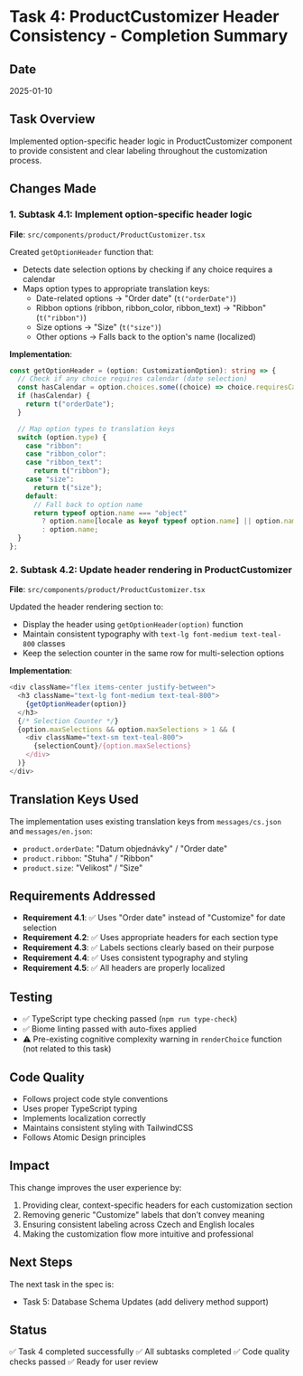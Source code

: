 # Task 4: ProductCustomizer Header Consistency - Completion Summary

## Date
2025-01-10

## Task Overview
Implemented option-specific header logic in ProductCustomizer component to provide consistent and clear labeling throughout the customization process.

## Changes Made

### 1. Subtask 4.1: Implement option-specific header logic
**File**: `src/components/product/ProductCustomizer.tsx`

Created `getOptionHeader` function that:
- Detects date selection options by checking if any choice requires a calendar
- Maps option types to appropriate translation keys:
  - Date-related options → "Order date" (`t("orderDate")`)
  - Ribbon options (ribbon, ribbon_color, ribbon_text) → "Ribbon" (`t("ribbon")`)
  - Size options → "Size" (`t("size")`)
  - Other options → Falls back to the option's name (localized)

**Implementation**:
```typescript
const getOptionHeader = (option: CustomizationOption): string => {
  // Check if any choice requires calendar (date selection)
  const hasCalendar = option.choices.some((choice) => choice.requiresCalendar);
  if (hasCalendar) {
    return t("orderDate");
  }

  // Map option types to translation keys
  switch (option.type) {
    case "ribbon":
    case "ribbon_color":
    case "ribbon_text":
      return t("ribbon");
    case "size":
      return t("size");
    default:
      // Fall back to option name
      return typeof option.name === "object"
        ? option.name[locale as keyof typeof option.name] || option.name.cs
        : option.name;
  }
};
```

### 2. Subtask 4.2: Update header rendering in ProductCustomizer
**File**: `src/components/product/ProductCustomizer.tsx`

Updated the header rendering section to:
- Display the header using `getOptionHeader(option)` function
- Maintain consistent typography with `text-lg font-medium text-teal-800` classes
- Keep the selection counter in the same row for multi-selection options

**Implementation**:
```typescript
<div className="flex items-center justify-between">
  <h3 className="text-lg font-medium text-teal-800">
    {getOptionHeader(option)}
  </h3>
  {/* Selection Counter */}
  {option.maxSelections && option.maxSelections > 1 && (
    <div className="text-sm text-teal-800">
      {selectionCount}/{option.maxSelections}
    </div>
  )}
</div>
```

## Translation Keys Used
The implementation uses existing translation keys from `messages/cs.json` and `messages/en.json`:
- `product.orderDate`: "Datum objednávky" / "Order date"
- `product.ribbon`: "Stuha" / "Ribbon"
- `product.size`: "Velikost" / "Size"

## Requirements Addressed
- **Requirement 4.1**: ✅ Uses "Order date" instead of "Customize" for date selection
- **Requirement 4.2**: ✅ Uses appropriate headers for each section type
- **Requirement 4.3**: ✅ Labels sections clearly based on their purpose
- **Requirement 4.4**: ✅ Uses consistent typography and styling
- **Requirement 4.5**: ✅ All headers are properly localized

## Testing
- ✅ TypeScript type checking passed (`npm run type-check`)
- ✅ Biome linting passed with auto-fixes applied
- ⚠️ Pre-existing cognitive complexity warning in `renderChoice` function (not related to this task)

## Code Quality
- Follows project code style conventions
- Uses proper TypeScript typing
- Implements localization correctly
- Maintains consistent styling with TailwindCSS
- Follows Atomic Design principles

## Impact
This change improves the user experience by:
1. Providing clear, context-specific headers for each customization section
2. Removing generic "Customize" labels that don't convey meaning
3. Ensuring consistent labeling across Czech and English locales
4. Making the customization flow more intuitive and professional

## Next Steps
The next task in the spec is:
- Task 5: Database Schema Updates (add delivery method support)

## Status
✅ Task 4 completed successfully
✅ All subtasks completed
✅ Code quality checks passed
✅ Ready for user review
